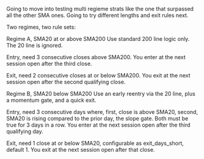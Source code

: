 Going to move into testing multi regieme strats like the one that surpassed all the other SMA ones.  Going to try different lengths and exit rules next.

Two regimes, two rule sets:

Regime A, SMA20 at or above SMA200
Use standard 200 line logic only. The 20 line is ignored.

Entry, need 3 consecutive closes above SMA200.
You enter at the next session open after the third close.

Exit, need 2 consecutive closes at or below SMA200.
You exit at the next session open after the second qualifying close.

Regime B, SMA20 below SMA200
Use an early reentry via the 20 line, plus a momentum gate, and a quick exit.

Entry, need 3 consecutive days where, first, close is above SMA20, second, SMA20 is rising compared to the prior day, the slope gate. Both must be true for 3 days in a row.
You enter at the next session open after the third qualifying day.

Exit, need 1 close at or below SMA20, configurable as exit_days_short, default 1.
You exit at the next session open after that close.